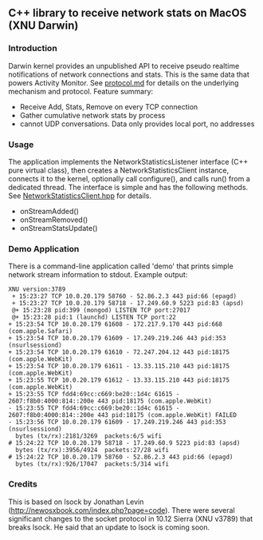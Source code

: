 ## C++ library to receive network stats on MacOS (XNU Darwin)

### Introduction

Darwin kernel provides an unpublished API to receive pseudo realtime notifications of network connections and stats. This is the same data that powers Activity Monitor.  See [protocol.md](./docs/protocol.md) for details on the underlying mechanism and protocol.  Feature summary:

 - Receive Add, Stats, Remove on every TCP connection
 - Gather cumulative network stats by process
 - cannot UDP conversations.  Data only provides local port, no addresses

### Usage

The application implements the NetworkStatisticsListener interface (C++ pure virtual class), then creates a NetworkStatisticsClient instance, connects it to the kernel, optionally call configure(), and calls run() from a dedicated thread.  The interface is simple and has the following methods.  See [NetworkStatisticsClient.hpp](./include/NetworkStatisticsClient.hpp) for details.

- onStreamAdded()
- onStreamRemoved()
- onStreamStatsUpdate()

### Demo Application
There is a command-line application called 'demo' that prints simple network stream information to stdout.  Example output:
```
XNU version:3789
 + 15:23:27 TCP 10.0.20.179 58760 - 52.86.2.3 443 pid:66 (epagd)
 + 15:23:27 TCP 10.0.20.179 58718 - 17.249.60.9 5223 pid:83 (apsd)
 @+ 15:23:28 pid:399 (mongod) LISTEN TCP port:27017
 @+ 15:23:28 pid:1 (launchd) LISTEN TCP port:22
+ 15:23:54 TCP 10.0.20.179 61608 - 172.217.9.170 443 pid:668 (com.apple.Safari)
+ 15:23:54 TCP 10.0.20.179 61609 - 17.249.219.246 443 pid:353 (nsurlsessiond)
+ 15:23:54 TCP 10.0.20.179 61610 - 72.247.204.12 443 pid:18175 (com.apple.WebKit)
+ 15:23:54 TCP 10.0.20.179 61611 - 13.33.115.210 443 pid:18175 (com.apple.WebKit)
+ 15:23:55 TCP 10.0.20.179 61612 - 13.33.115.210 443 pid:18175 (com.apple.WebKit)
+ 15:23:55 TCP fdd4:69cc:c669:be20::1d4c 61615 - 2607:f8b0:4000:814::200e 443 pid:18175 (com.apple.WebKit)
- 15:23:55 TCP fdd4:69cc:c669:be20::1d4c 61615 - 2607:f8b0:4000:814::200e 443 pid:18175 (com.apple.WebKit) FAILED
- 15:23:56 TCP 10.0.20.179 61609 - 17.249.219.246 443 pid:353 (nsurlsessiond)
  bytes (tx/rx):2181/3269  packets:6/5 wifi
# 15:24:22 TCP 10.0.20.179 58718 - 17.249.60.9 5223 pid:83 (apsd)
  bytes (tx/rx):3956/4924  packets:27/28 wifi
# 15:24:22 TCP 10.0.20.179 58760 - 52.86.2.3 443 pid:66 (epagd)
  bytes (tx/rx):926/17047  packets:5/314 wifi
```

### Credits
This is based on lsock by Jonathan Levin (http://newosxbook.com/index.php?page=code).  There were several significant changes to the socket protocol in 10.12 Sierra (XNU v3789) that breaks lsock.  He said that an update to lsock is coming soon.
